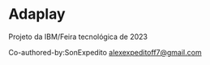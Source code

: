 # Adaplay
Projeto da IBM/Feira tecnológica de 2023

Co-authored-by:SonExpedito <alexexpeditoff7@gmail.com>
